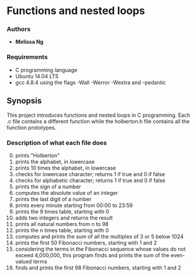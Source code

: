 # Functions and nested loops

### Authors

* **Melissa Ng**

### Requirements

* C programming language
* Ubuntu 14.04 LTS
* gcc 4.8.4 using the flags -Wall -Werror -Wextra and -pedantic

## Synopsis

This project introduces functions and nested loops in C programming. Each .c file contains a different function while the holberton.h file contains all the function prototypes.

### Description of what each file does
0. prints "Holberton"
1. prints the alphabet, in lowercase
2. prints 10 times the alphabet, in lowercase
3. checks for lowercase character; returns 1 if true and 0 if false
4. checks for alphabetic character; returns 1 if true and 0 if false
5. prints the sign of a number
6. computes the absolute value of an integer
7. prints the last digit of a number
8. prints every minute starting from 00:00 to 23:59
9. prints the 9 times table, starting with 0
10. adds two integers and returns the result
11. prints all natural numbers from n to 98
100. prints the n times table, starting with 0
101. computes and prints the sum of all the multiples of 3 or 5 below 1024
102. prints the first 50 Fibonacci numbers, starting with 1 and 2
103. considering the terms in the Fibonacci sequence whose values do not exceed 4,000,000, this program finds and prints the sum of the even-valued terms
104. finds and prints the first 98 Fibonacci numbers, starting with 1 and 2
